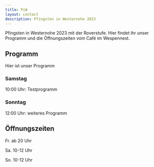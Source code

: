 ```yaml
---
title: PiW
layout: contact
description: Pfingsten in Westernohe 2023
---
```


Pfingsten in Westernohe 2023 mit der Roverstufe. Hier findet ihr unser Programm und die Öffnungszeiten vom Café im Wespennest.

## Programm
Hier ist unser Programm

### Samstag
10:00 Uhr: Testprogramm

### Sonntag
12:00 Uhr: weiteres Programm

## Öffnungszeiten
Fr. ab 20 Uhr

Sa. 10-12 Uhr

So. 10-12 Uhr
